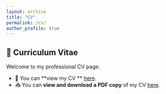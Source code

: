 ```yaml
---
layout: archive
title: "CV"
permalink: /cv/
author_profile: true
---
```


## 📄 Curriculum Vitae

Welcome to my professional CV page.

- 🔎 You can **view my CV ** [here](/cv/cv_html).
- 📥 You can **view and download a PDF copy** of my CV [here](/files/FulongCV.pdf).
